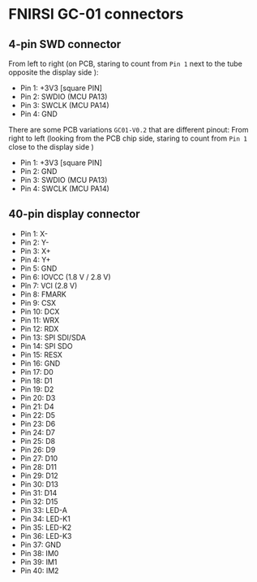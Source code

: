 # FNIRSI GC-01 connectors

## 4-pin SWD connector

From left to right (on PCB, staring to count from `Pin 1` next to the tube opposite the display side ):
* Pin 1: +3V3 [square PIN]
* Pin 2: SWDIO (MCU PA13)
* Pin 3: SWCLK (MCU PA14)
* Pin 4: GND

There are some PCB variations `GC01-V0.2` that are different pinout:
From right to left (looking from the PCB chip side, staring to count from `Pin 1` close to the display side )
* Pin 1: +3V3 [square PIN]
* Pin 2: GND  
* Pin 3: SWDIO (MCU PA13)
* Pin 4: SWCLK (MCU PA14)


## 40-pin display connector

* Pin 1: X-
* Pin 2: Y-
* Pin 3: X+
* Pin 4: Y+
* Pin 5: GND
* Pin 6: IOVCC (1.8 V / 2.8 V)
* Pîn 7: VCI (2.8 V)
* Pin 8: FMARK
* Pin 9: CSX
* Pin 10: DCX
* Pin 11: WRX
* Pin 12: RDX
* Pin 13: SPI SDI/SDA
* Pin 14: SPI SDO
* Pin 15: RESX
* Pin 16: GND
* Pin 17: D0
* Pin 18: D1
* Pin 19: D2
* Pin 20: D3
* Pin 21: D4
* Pin 22: D5
* Pin 23: D6
* Pin 24: D7
* Pin 25: D8
* Pin 26: D9
* Pin 27: D10
* Pin 28: D11
* Pin 29: D12
* Pin 30: D13
* Pin 31: D14
* Pin 32: D15
* Pin 33: LED-A
* Pin 34: LED-K1
* Pin 35: LED-K2
* Pin 36: LED-K3
* Pin 37: GND
* Pin 38: IM0
* Pin 39: IM1
* Pin 40: IM2
